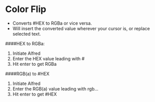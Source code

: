 Color Flip
==========

  * Converts #HEX to RGBa or vice versa.
  * Will insert the converted value wherever your cursor is, or replace selected text.

####HEX to RGBa:
  1. Initiate Alfred
  2. Enter the HEX value leading with #
  3. Hit enter to get RGBa

####RGB(a) to #HEX
  1. Initiate Alfred
  2. Enter the RGB(a) value leading with rgb...
  3. Hit enter to get #HEX

  

